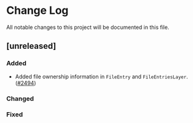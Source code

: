 # Change Log
All notable changes to this project will be documented in this file.

## [unreleased]

### Added

- Added file ownership information in `FileEntry` and `FileEntriesLayer`. ([#2494](https://github.com/GoogleContainerTools/jib/pull/2494))

### Changed

### Fixed

